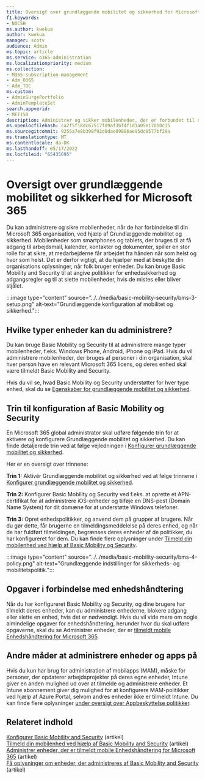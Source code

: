 ```yaml
---
title: Oversigt over grundlæggende mobilitet og sikkerhed for Microsoft 365
f1.keywords:
- NOCSH
ms.author: kwekua
author: kwekua
manager: scotv
audience: Admin
ms.topic: article
ms.service: o365-administration
ms.localizationpriority: medium
ms.collection:
- M365-subscription-management
- Adm_O365
- Adm_TOC
ms.custom:
- AdminSurgePortfolio
- AdminTemplateSet
search.appverid:
- MET150
description: Administrer og sikker mobilenheder, der er forbundet til din Microsoft 365 organisation, ved at konfigurere og bruge Grundlæggende mobilitet og sikkerhed.
ms.openlocfilehash: ca2f5f18dc67517fd9af3bf4f1d1a05e17010c35
ms.sourcegitcommit: 9255a7e8b398f92d8dae09886ae95dc8577bf29a
ms.translationtype: MT
ms.contentlocale: da-DK
ms.lasthandoff: 05/17/2022
ms.locfileid: "65435695"
---
```

# <a name="overview-of-basic-mobility-and-security-for-microsoft-365"></a>Oversigt over grundlæggende mobilitet og sikkerhed for Microsoft 365

Du kan administrere og sikre mobilenheder, når de har forbindelse til din Microsoft 365 organisation, ved hjælp af Grundlæggende mobilitet og sikkerhed. Mobilenheder som smartphones og tablets, der bruges til at få adgang til arbejdsmail, kalender, kontakter og dokumenter, spiller en stor rolle for at sikre, at medarbejderne får arbejdet fra hånden når som helst og hvor som helst. Det er derfor vigtigt, at du hjælper med at beskytte din organisations oplysninger, når folk bruger enheder. Du kan bruge Basic Mobility and Security til at angive politikker for enhedssikkerhed og adgangsregler og til at slette mobilenheder, hvis de mistes eller bliver stjålet.

:::image type="content" source="../../media/basic-mobility-security/bms-3-setup.png" alt-text="Grundlæggende konfiguration af mobilitet og sikkerhed.":::

## <a name="what-types-of-devices-can-you-manage"></a>Hvilke typer enheder kan du administrere?

Du kan bruge Basic Mobility og Security til at administrere mange typer mobilenheder, f.eks. Windows Phone, Android, iPhone og iPad. Hvis du vil administrere mobilenheder, der bruges af personer i din organisation, skal hver person have en relevant Microsoft 365 licens, og deres enhed skal være tilmeldt Basic Mobility and Security.

Hvis du vil se, hvad Basic Mobility og Security understøtter for hver type enhed, skal du se [Egenskaber for grundlæggende mobilitet og sikkerhed](capabilities.md).

## <a name="setup-steps-for-basic-mobility-and-security"></a>Trin til konfiguration af Basic Mobility og Security

En Microsoft 365 global administrator skal udføre følgende trin for at aktivere og konfigurere Grundlæggende mobilitet og sikkerhed. Du kan finde detaljerede trin ved at følge vejledningen i [Konfigurer grundlæggende mobilitet og sikkerhed](set-up.md). 

Her er en oversigt over trinnene:

**Trin 1:** Aktivér Grundlæggende mobilitet og sikkerhed ved at følge trinnene i [Konfigurer grundlæggende mobilitet og sikkerhed](set-up.md).

**Trin 2:** Konfigurer Basic Mobility og Security ved f.eks. at oprette et APN-certifikat for at administrere iOS-enheder og tilføje en DNS-post (Domain Name System) for dit domæne for at understøtte Windows telefoner.

**Trin 3:** Opret enhedspolitikker, og anvend dem på grupper af brugere. Når du gør dette, får brugerne en tilmeldingsmeddelelse på deres enhed, og når de har fuldført tilmeldingen, begrænses deres enheder af de politikker, du har konfigureret for dem. Du kan finde flere oplysninger under [Tilmeld din mobilenhed ved hjælp af Basic Mobility og Security](enroll-your-mobile-device.md). 

:::image type="content" source="../../media/basic-mobility-security/bms-4-policy.png" alt-text="Grundlæggende indstillinger for sikkerheds- og mobilitetspolitik.":::

## <a name="device-management-tasks"></a>Opgaver i forbindelse med enhedshåndtering

Når du har konfigureret Basic Mobility og Security, og dine brugere har tilmeldt deres enheder, kan du administrere enhederne, blokere adgang eller slette en enhed, hvis det er nødvendigt. Hvis du vil vide mere om nogle almindelige opgaver for enhedshåndtering, herunder hvor du skal udføre opgaverne, skal du se Administrer enheder, der er [tilmeldt mobile Enhedshåndtering for Microsoft 365](manage-enrolled-devices.md).

## <a name="other-ways-to-manage-devices-and-apps"></a>Andre måder at administrere enheder og apps på

Hvis du kun har brug for administration af mobilapps (MAM), måske for personer, der opdaterer arbejdsprojekter på deres egne enheder, Intune giver en anden mulighed ud over at tilmelde og administrere enheder. Et Intune abonnement giver dig mulighed for at konfigurere MAM-politikker ved hjælp af Azure Portal, selvom andres enheder ikke er tilmeldt Intune. Du kan finde flere oplysninger [under oversigt over Appbeskyttelse politikker](/mem/intune/apps/app-protection-policy).

## <a name="related-content"></a>Relateret indhold

[Konfigurer Basic Mobility and Security](set-up.md) (artikel)\
[Tilmeld din mobilenhed ved hjælp af Basic Mobility and Security](enroll-your-mobile-device.md) (artikel)\
[Administrer enheder, der er tilmeldt mobile Enhedshåndtering for Microsoft 365](manage-enrolled-devices.md) (artikel)\
[Få oplysninger om enheder, der administreres af Basic Mobility and Security](get-details-about-managed-devices.md) (artikel)